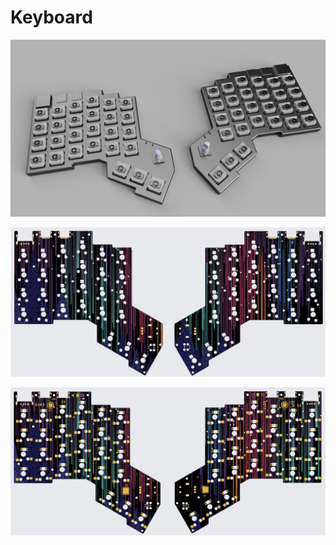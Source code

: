 # Keyboard

![wip_render](/Documentation/Images/WIP%20render.png)

![front](/Documentation/Images/front.png)

![back](/Documentation/Images/back.png)
